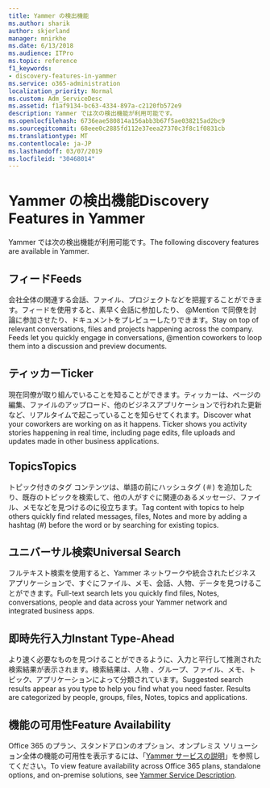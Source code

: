 ```yaml
---
title: Yammer の検出機能
ms.author: sharik
author: skjerland
manager: mnirkhe
ms.date: 6/13/2018
ms.audience: ITPro
ms.topic: reference
f1_keywords:
- discovery-features-in-yammer
ms.service: o365-administration
localization_priority: Normal
ms.custom: Adm_ServiceDesc
ms.assetid: f1af9134-bc63-4334-897a-c2120fb572e9
description: Yammer では次の検出機能が利用可能です。
ms.openlocfilehash: 6736eae580814a156abb3b67f5ae038215ad2bc9
ms.sourcegitcommit: 68eee0c2885fd112e37eea27370c3f8c1f0831cb
ms.translationtype: MT
ms.contentlocale: ja-JP
ms.lasthandoff: 03/07/2019
ms.locfileid: "30468014"
---
```

# <a name="discovery-features-in-yammer"></a><span data-ttu-id="7440f-103">Yammer の検出機能</span><span class="sxs-lookup"><span data-stu-id="7440f-103">Discovery Features in Yammer</span></span>

<span data-ttu-id="7440f-104">Yammer では次の検出機能が利用可能です。</span><span class="sxs-lookup"><span data-stu-id="7440f-104">The following discovery features are available in Yammer.</span></span>
  
## <a name="feeds"></a><span data-ttu-id="7440f-105">フィード</span><span class="sxs-lookup"><span data-stu-id="7440f-105">Feeds</span></span>
<span data-ttu-id="7440f-106"><a name="bkmk_Feeds"> </a></span><span class="sxs-lookup"><span data-stu-id="7440f-106"></span></span>

<span data-ttu-id="7440f-p101">会社全体の関連する会話、ファイル、プロジェクトなどを把握することができます。フィードを使用すると、素早く会話に参加したり、 @Mention で同僚を討論に参加させたり、ドキュメントをプレビューしたりできます。</span><span class="sxs-lookup"><span data-stu-id="7440f-p101">Stay on top of relevant conversations, files and projects happening across the company. Feeds let you quickly engage in conversations, @mention coworkers to loop them into a discussion and preview documents.</span></span>
  
## <a name="ticker"></a><span data-ttu-id="7440f-109">ティッカー</span><span class="sxs-lookup"><span data-stu-id="7440f-109">Ticker</span></span>
<span data-ttu-id="7440f-110"><a name="bkmk_Ticker"> </a></span><span class="sxs-lookup"><span data-stu-id="7440f-110"></span></span>

<span data-ttu-id="7440f-p102">現在同僚が取り組んでいることを知ることができます。ティッカーは、ページの編集、ファイルのアップロード、他のビジネスアプリケーションで行われた更新など、リアルタイムで起こっていることを知らせてくれます。</span><span class="sxs-lookup"><span data-stu-id="7440f-p102">Discover what your coworkers are working on as it happens. Ticker shows you activity stories happening in real time, including page edits, file uploads and updates made in other business applications.</span></span>
  
## <a name="topics"></a><span data-ttu-id="7440f-113">Topics</span><span class="sxs-lookup"><span data-stu-id="7440f-113">Topics</span></span>
<span data-ttu-id="7440f-114"><a name="bkmk_Topics"> </a></span><span class="sxs-lookup"><span data-stu-id="7440f-114"></span></span>

<span data-ttu-id="7440f-115">トピック付きのタグ コンテンツは、単語の前にハッシュタグ (＃) を追加したり、既存のトピックを検索して、他の人がすぐに関連のあるメッセージ、ファイル、メモなどを見つけるのに役立ちます。</span><span class="sxs-lookup"><span data-stu-id="7440f-115">Tag content with topics to help others quickly find related messages, files, Notes and more by adding a hashtag (#) before the word or by searching for existing topics.</span></span>
  
## <a name="universal-search"></a><span data-ttu-id="7440f-116">ユニバーサル検索</span><span class="sxs-lookup"><span data-stu-id="7440f-116">Universal Search</span></span>
<span data-ttu-id="7440f-117"><a name="bkmk_UniversalSearch"> </a></span><span class="sxs-lookup"><span data-stu-id="7440f-117"></span></span>

<span data-ttu-id="7440f-118">フルテキスト検索を使用すると、Yammer ネットワークや統合されたビジネス アプリケーションで、すぐにファイル、メモ、会話、人物、データを見つけることができます。</span><span class="sxs-lookup"><span data-stu-id="7440f-118">Full-text search lets you quickly find files, Notes, conversations, people and data across your Yammer network and integrated business apps.</span></span>
  
## <a name="instant-type-ahead"></a><span data-ttu-id="7440f-119">即時先行入力</span><span class="sxs-lookup"><span data-stu-id="7440f-119">Instant Type-Ahead</span></span>
<span data-ttu-id="7440f-120"><a name="bkmk_InstantTypeAhead"> </a></span><span class="sxs-lookup"><span data-stu-id="7440f-120"></span></span>

<span data-ttu-id="7440f-p103">より速く必要なものを見つけることができるように、入力と平行して推測された検索結果が表示されます。検索結果は、人物 、グループ、ファイル、メモ、トピック、アプリケーションによって分類されています。</span><span class="sxs-lookup"><span data-stu-id="7440f-p103">Suggested search results appear as you type to help you find what you need faster. Results are categorized by people, groups, files, Notes, topics and applications.</span></span>
  
## <a name="feature-availability"></a><span data-ttu-id="7440f-123">機能の可用性</span><span class="sxs-lookup"><span data-stu-id="7440f-123">Feature Availability</span></span>
<span data-ttu-id="7440f-124"><a name="bkmk_InstantTypeAhead"> </a></span><span class="sxs-lookup"><span data-stu-id="7440f-124"></span></span>

<span data-ttu-id="7440f-125">Office 365 のプラン、スタンドアロンのオプション、オンプレミス ソリューション全体の機能の可用性を表示するには、「[Yammer サービスの説明](yammer-service-description.md)」を参照してください。</span><span class="sxs-lookup"><span data-stu-id="7440f-125">To view feature availability across Office 365 plans, standalone options, and on-premise solutions, see [Yammer Service Description](yammer-service-description.md).</span></span>
  
  
